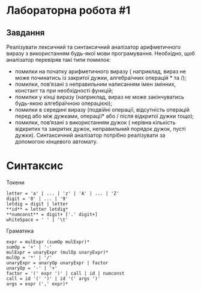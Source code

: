 # Лабораторна робота #1

## Завдання

Реалізувати лексичний та синтаксичний аналізатор арифметичного виразу з використанням будь-якої мови програмування. Необхідно, щоб аналізатор перевіряв такі типи помилок:
 - помилки на початку арифметичного виразу ( наприклад, вираз не може починатись із закритої дужки, алгебраїчних операцій * та /);
 - помилки, пов’язані з неправильним написанням імен змінних,  констант та при необхідності функцій;
 - помилки у кінці виразу (наприклад, вираз не може закінчуватись будь-якою алгебраїчною операцією);
 - помилки в середині виразу (подвійні операції, відсутність операцій перед або між дужками, операції* або / після відкритої дужки тощо);
 - помилки, пов’язані з використанням дужок ( нерівна кількість відкритих та закритих дужок, неправильний порядок дужок, пусті дужки).
Синтаксичний аналізатор потрібно реалізувати за допомогою кінцевого автомату.

# Синтаксис

Токени
```
letter = 'a' | ... | 'z' | 'A' | ... | 'Z'
digit = '0' | ... | '9'
letdig = digit | letter
**id** = letter letdig*
**numconst** = digit+ ['.' digit+]
whiteSpace = ' ' | '\t'
```

Граматика
```
expr = mulExpr (sumOp mulExpr)*
sumOp = '+' | '-'
mulExpr = unaryExpr (mulOp unaryExpr)*
mulOp = '*' | '/'
unaryExpr = unaryOp unaryExpr | factor
unaryOp = '-' | '+'
factor = '(' expr ')' | call | id | numconst
call = id '(' ')' | id '(' args ')' 
args = expr (',' expr)*
```